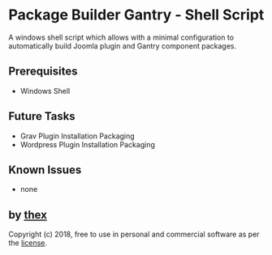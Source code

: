# Package Builder Gantry - Shell Script
A windows shell script which allows with a minimal configuration to automatically build Joomla plugin and Gantry component packages.

## Prerequisites
* Windows Shell

## Future Tasks
* Grav Plugin Installation Packaging
* Wordpress Plugin Installation Packaging

## Known Issues
* none

## by [thex](https://github.com/thexmanxyz)
Copyright (c) 2018, free to use in personal and commercial software as per the [license](/LICENSE.md).

